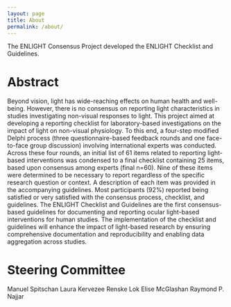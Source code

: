 ```yaml
---
layout: page
title: About
permalink: /about/
---
```


The ENLIGHT Consensus Project developed the ENLIGHT Checklist and Guidelines.

Abstract
========

Beyond vision, light has wide-reaching effects on human health and well-being. However, there is no consensus on reporting light characteristics in studies 
investigating non-visual responses to light. This project aimed at developing a reporting checklist for laboratory-based investigations on the impact of light on 
non-visual physiology. To this end, a four-step modified Delphi process (three questionnaire-based feedback rounds and one face-to-face group discussion) involving 
international experts was conducted. Across these four rounds, an initial list of 61 items related to reporting light-based interventions was condensed to a final 
checklist containing 25 items, based upon consensus among experts (final n=60). Nine of these items were determined to be necessary to report regardless of the 
specific research question or context. A description of each item was provided in the accompanying guidelines. Most participants (92%) reported being satisfied or 
very satisfied with the consensus process, checklist, and guidelines. The ENLIGHT Checklist and Guidelines are the first consensus-based guidelines for documenting 
and reporting ocular light-based interventions for human studies. The implementation of the checklist and guidelines will enhance the impact of light-based 
research by ensuring comprehensive documentation and reproducibility and enabling data aggregation across studies.


Steering Committee
==================

Manuel Spitschan
Laura Kervezee
Renske Lok
Elise McGlashan
Raymond P. Najjar
